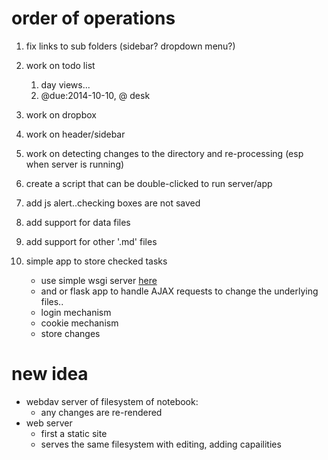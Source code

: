 # order of operations

1. fix links to sub folders (sidebar? dropdown menu?)

1. work on todo list
	1. day views...
	1. @due:2014-10-10, @ desk 

1. work on dropbox

1. work on header/sidebar

1. work on detecting changes to the directory and re-processing (esp when server is running)

1. create a script that can be double-clicked to run server/app

1. add js alert..checking boxes are not saved

1. add support for data files

1. add support for other '.md' files

1. simple app to store checked tasks

	- use simple wsgi server [here](https://docs.python.org/2/library/wsgiref.html#module-wsgiref.simple_server)
	- and or flask app to handle AJAX requests to change the underlying files..
	- login mechanism
	- cookie mechanism
	- store changes


# new idea

- webdav server of filesystem of notebook:
	- any changes are re-rendered
- web server 
	- first a static site
	- serves the same filesystem with editing, adding capailities 